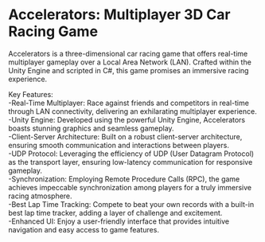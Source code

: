 # Accelerators: Multiplayer 3D Car Racing Game
Accelerators is a three-dimensional car racing game that offers real-time multiplayer gameplay over a Local Area Network (LAN). Crafted within the Unity Engine and scripted in C#, this game promises an immersive racing experience.

Key Features:<br>
-Real-Time Multiplayer: Race against friends and competitors in real-time through LAN connectivity, delivering an exhilarating multiplayer experience.<br>
-Unity Engine: Developed using the powerful Unity Engine, Accelerators boasts stunning graphics and seamless gameplay.<br>
-Client-Server Architecture: Built on a robust client-server architecture, ensuring smooth communication and interactions between players.<br>
-UDP Protocol: Leveraging the efficiency of UDP (User Datagram Protocol) as the transport layer, ensuring low-latency communication for responsive gameplay.<br>
-Synchronization: Employing Remote Procedure Calls (RPC), the game achieves impeccable synchronization among players for a truly immersive racing atmosphere.<br>
-Best Lap Time Tracking: Compete to beat your own records with a built-in best lap time tracker, adding a layer of challenge and excitement.<br>
-Enhanced UI: Enjoy a user-friendly interface that provides intuitive navigation and easy access to game features.<br>


